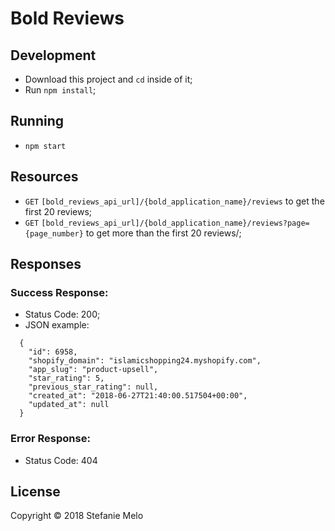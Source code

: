 # Bold Reviews

## Development
  - Download this project and `cd` inside of it;
  - Run `npm install`;

## Running
  - `npm start`

## Resources
  - <code>GET</code> `[bold_reviews_api_url]/{bold_application_name}/reviews` to get the first 20
    reviews;
  - <code>GET</code> `[bold_reviews_api_url]/{bold_application_name}/reviews?page={page_number}` to
    get more than the first 20 reviews/;

## Responses
### Success Response:
  - Status Code: 200;
  - JSON example:
  ```
    {
      "id": 6958,      
      "shopify_domain": "islamicshopping24.myshopify.com",
      "app_slug": "product-upsell",
      "star_rating": 5,
      "previous_star_rating": null,       
      "created_at": "2018-06-27T21:40:00.517504+00:00",
      "updated_at": null
    }
  ```

### Error Response:
  - Status Code: 404

## License
Copyright © 2018 Stefanie Melo
